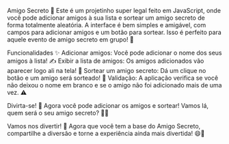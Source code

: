 Amigo Secreto 🎉
Este é um projetinho super legal feito em JavaScript, onde você pode adicionar amigos à sua lista e sortear um amigo secreto de forma totalmente aleatória.
A interface é bem simples e amigável, com campos para adicionar amigos e um botão para sortear.
Isso é perfeito para aquele evento de amigo secreto em grupo! 🤗

Funcionalidades ✨
Adicionar amigos: Você pode adicionar o nome dos seus amigos à lista! ✍️
Exibir a lista de amigos: Os amigos adicionados vão aparecer logo ali na tela! 👀
Sortear um amigo secreto: Dá um clique no botão e um amigo será sorteado! 🎲
Validação: A aplicação verifica se você não deixou o nome em branco e se o amigo não foi adicionado mais de uma vez. ⚠️

Divirta-se! 🎉
Agora você pode adicionar os amigos e sortear!
Vamos lá, quem será o seu amigo secreto? 🤔🎁

Vamos nos divertir! 🎊
Agora que você tem a base do Amigo Secreto, compartilhe a diversão e torne a experiência ainda mais divertida! 😄💖
